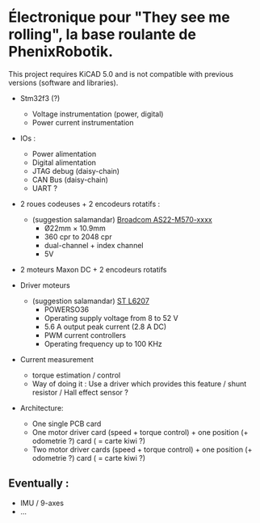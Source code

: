 # Électronique pour "They see me rolling",  la base roulante de PhenixRobotik.

<div class="alert alert-warning">
    This project requires KiCAD 5.0 and is not compatible with previous versions (software and libraries).
</div>

* Stm32f3 (?)
  * Voltage instrumentation (power, digital)
  * Power current instrumentation

* IOs :
  * Power alimentation
  * Digital alimentation
  * JTAG debug (daisy-chain)
  * CAN Bus (daisy-chain)
  * UART ?


* 2 roues codeuses + 2 encodeurs rotatifs :
  * (suggestion salamandar) [Broadcom AS22-M570-xxxx](https://www.mouser.fr/ProductDetail/Broadcom/AS22-M570-4U14?qs=sGAEpiMZZMv5XWiOWIxhpE0U2KVVcWxhLQCaHpWVRl3ZAkIMm6c4WA%3d%3d)
    * Ø22mm × 10.9mm
    * 360 cpr to 2048 cpr
    * dual-channel + index channel
    * 5V

* 2 moteurs Maxon DC + 2 encodeurs rotatifs

* Driver moteurs
  * (suggestion salamandar) [ST L6207](http://www.st.com/content/st_com/en/products/motor-drivers/brushed-dc-motor-drivers/l6207.html)
    * POWERSO36
    * Operating supply voltage from 8 to 52 V
    * 5.6 A output peak current (2.8 A DC)
    * PWM current controllers
    * Operating frequency up to 100 KHz
    
* Current measurement
    * torque estimation / control
    * Way of doing it : Use a driver which provides this feature / shunt resistor / Hall effect sensor ?
    
* Architecture:
    * One single PCB card
    * One motor driver card (speed + torque control) + one position (+ odometrie ?) card ( = carte kiwi ?)
    * Two motor driver cards (speed + torque control) + one position (+ odometrie ?) card ( = carte kiwi ?)

## Eventually :

* IMU / 9-axes
* ...
